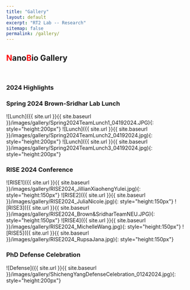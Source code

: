 ```yaml
---
title: "Gallery"
layout: default
excerpt: "RT2 Lab -- Research"
sitemap: false
permalink: /gallery/
---
```


## <font color="red">N</font>ano<font color="red">B</font>io Gallery

&nbsp;  

### <b>2024 Highlights</b>

### Spring 2024 Brown-Sridhar Lab Lunch

![Lunch]({{ site.url }}{{ site.baseurl }}/images/gallery/Spring2024TeamLunch1_04192024.JPG){: style="height:200px"}
![Lunch]({{ site.url }}{{ site.baseurl }}/images/gallery/Spring2024TeamLunch2_04192024.jpg){: style="height:200px"}
![Lunch]({{ site.url }}{{ site.baseurl }}/images/gallery/Spring2024TeamLunch3_04192024.jpg){: style="height:200px"}


### RISE 2024 Conference

![RISE1]({{ site.url }}{{ site.baseurl }}/images/gallery/RISE2024_JillianXiaohengYulei.jpg){: style="height:150px"}
![RISE2]({{ site.url }}{{ site.baseurl }}/images/gallery/RISE2024_JuliaNicole.jpg){: style="height:150px"}
![RISE3]({{ site.url }}{{ site.baseurl }}/images/gallery/RISE2024_Brown&SridharTeamNEU.JPG){: style="height:150px"}
![RISE4]({{ site.url }}{{ site.baseurl }}/images/gallery/RISE2024_MichelleWang.jpg){: style="height:150px"}
![RISE5]({{ site.url }}{{ site.baseurl }}/images/gallery/RISE2024_RupsaJana.jpg){: style="height:150px"}

### PhD Defense Celebration

![Defense]({{ site.url }}{{ site.baseurl }}/images/gallery/ShichengYangDefenseCelebration_01242024.jpg){: style="height:200px"}

